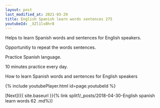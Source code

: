```yaml
---
layout: post
last_modified_at: 2021-03-29
title: English Spanish learn words sentences 275 
youtubeId: _XZl1lx8hr8
---
```

 
 
Helps to learn Spanish words and sentences for English speakers.

Opportunitiy to repeat the words sentences. 

Practice Spanish language. 
 
10 minutes practice every day. 
 
How to learn Spanish words and sentences for English speakers 
 
{% include youtubePlayer.html id=page.youtubeId %}
 
 
[Next]({{ site.baseurl }}{% link  split1/_posts/2018-04-30-English spanish learn words 62 .md%})
 
